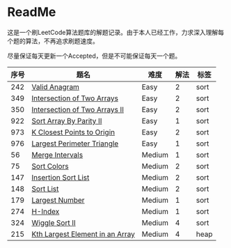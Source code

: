 # ReadMe

这是一个刷LeetCode算法题库的解题记录。由于本人已经工作，力求深入理解每个题的算法，不再追求刷题速度。

尽量保证每天更新一个Accepted，但是不可能保证每天一个题。

序号 | 题名                                                                                              | 难度   | 解法 | 标签
-----|---------------------------------------------------------------------------------------------------|--------|------|-----
242  | [Valid Anagram](https://leetcode.com/problems/valid-anagram/)                                     | Easy   | 2    | sort
349  | [Intersection of Two Arrays](https://leetcode.com/problems/intersection-of-two-arrays)            | Easy   | 2    | sort
350  | [Intersection of Two Arrays II](https://leetcode.com/problems/intersection-of-two-arrays-ii/)     | Easy   | 2    | sort
922  | [Sort Array By Parity II](https://leetcode.com/problems/sort-array-by-parity-ii/)                 | Easy   | 1    | sort
973  | [K Closest Points to Origin](https://leetcode.com/problems/k-closest-points-to-origin/)           | Easy   | 2    | sort
976  | [Largest Perimeter Triangle](https://leetcode.com/problems/largest-perimeter-triangle/)           | Easy   | 1    | sort
56   | [Merge Intervals](https://leetcode.com/problems/merge-intervals/)                                 | Medium | 1    | sort
75   | [Sort Colors](https://leetcode.com/problems/sort-colors/)                                         | Medium | 2    | sort
147  | [Insertion Sort List](https://leetcode.com/problems/insertion-sort-list/)                         | Medium | 2    | sort
148  | [Sort List](https://leetcode.com/problems/sort-list/)                                             | Medium | 2    | sort
179  | [Largest Number](https://leetcode.com/problems/largest-number/)                                   | Medium | 1    | sort
274  | [H-Index](https://leetcode.com/problems/h-index/)                                                 | Medium | 1    | sort
324  | [Wiggle Sort II](https://leetcode.com/problems/wiggle-sort-ii/)                                   | Medium | 4    | sort
215  | [Kth Largest Element in an Array](https://leetcode.com/problems/kth-largest-element-in-an-array/) | Medium | 4    | heap